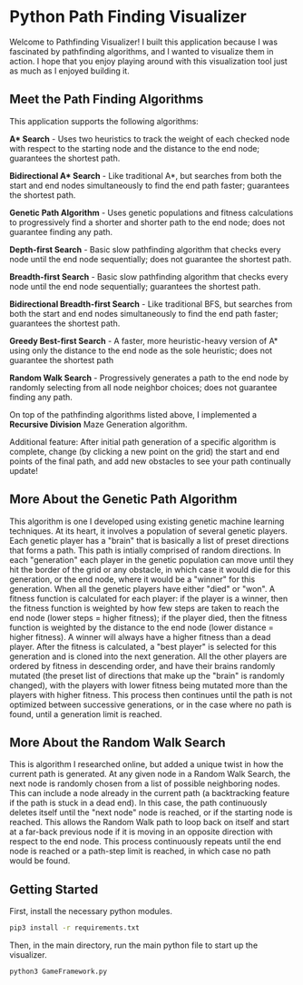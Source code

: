 # Python Path Finding Visualizer

Welcome to Pathfinding Visualizer! I built this application because I was fascinated by pathfinding algorithms, and I wanted to visualize them in action. I hope that you enjoy playing around with this visualization tool just as much as I enjoyed building it.

## Meet the Path Finding Algorithms

This application supports the following algorithms:

**A\* Search** - Uses two heuristics to track the weight of each checked node with respect to the starting node and the distance to the end node; guarantees the shortest path.

**Bidirectional A\* Search** - Like traditional A*, but searches from both the start and end nodes simultaneously to find the end path faster; guarantees the shortest path.

**Genetic Path Algorithm** - Uses genetic populations and fitness calculations to progressively find a shorter and shorter path to the end node; does not guarantee finding any path.

**Depth-first Search** - Basic slow pathfinding algorithm that checks every node until the end node sequentially; does not guarantee the shortest path.

**Breadth-first Search** - Basic slow pathfinding algorithm that checks every node until the end node sequentially; guarantees the shortest path.

**Bidirectional Breadth-first Search** - Like traditional BFS, but searches from both the start and end nodes simultaneously to find the end path faster; guarantees the shortest path.

**Greedy Best-first Search** - A faster, more heuristic-heavy version of A* using only the distance to the end node as the sole heuristic; does not guarantee the shortest path

**Random Walk Search** - Progressively generates a path to the end node by randomly selecting from all node neighbor choices; does not guarantee finding any path.

On top of the pathfinding algorithms listed above, I implemented a **Recursive Division** Maze Generation algorithm.

Additional feature: After initial path generation of a specific algorithm is complete, change (by clicking a new point on the grid) the start and end points of the final path, and add new obstacles to see your path continually update!
## More About the Genetic Path Algorithm

This algorithm is one I developed using existing genetic machine learning techniques. At its heart, it involves a population of several genetic players. Each genetic player has a "brain" that is basically a list of preset directions that forms a path. This path is intially comprised of random directions. In each "generation" each player in the genetic population can move until they hit the border of the grid or any obstacle, in which case it would die for this generation, or the end node, where it would be a "winner" for this generation. When all the genetic players have either "died" or "won". A fitness function is calculated for each player: if the player is a winner, then the fitness function is weighted by how few steps are taken to reach the end node (lower steps = higher fitness); if the player died, then the fitness function is weighted by the distance to the end node (lower distance = higher fitness). A winner will always have a higher fitness than a dead player. After the fitness is calculated, a "best player" is selected for this generation and is cloned into the next generation. All the other players are ordered by fitness in descending order, and have their brains randomly mutated (the preset list of directions that make up the "brain" is randomly changed), with the players with lower fitness being mutated more than the players with higher fitness. This process then continues until the path is not optimized between successive generations, or in the case where no path is found, until a generation limit is reached.


## More About the Random Walk Search

This is algorithm I researched online, but added a unique twist in how the current path is generated. At any given node in a Random Walk Search, the next node is randomly chosen from a list of possible neighboring nodes. This can include a node already in the current path (a backtracking feature if the path is stuck in a dead end). In this case, the path continuously deletes itself until the "next node" node is reached, or if the starting node is reached. This allows the Random Walk path to loop back on itself and start at a far-back previous node if it is moving in an opposite direction with respect to the end node. This process continuously repeats until the end node is reached or a path-step limit is reached, in which case no path would be found.

## Getting Started

First, install the necessary python modules.
```bash
pip3 install -r requirements.txt
```

Then, in the main directory, run the main python file to start up the visualizer.

```bash
python3 GameFramework.py
```
